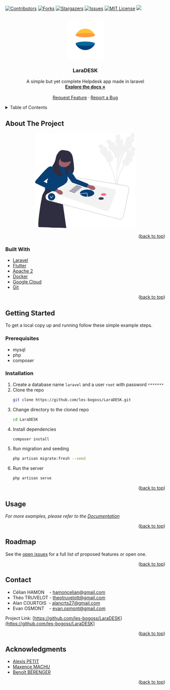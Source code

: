 <div id="top"></div>

[![Contributors][contributors-shield]][contributors-url]
[![Forks][forks-shield]][forks-url]
[![Stargazers][stars-shield]][stars-url]
[![Issues][issues-shield]][issues-url]
[![MIT License][license-shield]][license-url]
<img src="https://img.shields.io/github/workflow/status/les-bogoss/LaraDESK/Laravel?label=%20TESTS&logo=laravel&style=for-the-badge">

<!-- PROJECT LOGO -->
<br />
<div align="center">
  <a href="https://github.com/les-bogoss/LaraDESK">
    <img src="logo.png" alt="Logo" height="120">
  </a>

<h3 align="center">LaraDESK</h3>

  <p align="center">
    A simple but yet complete Helpdesk app made in laravel
    <br />
    <a href="https://github.com/les-bogoss/LaraDESK"><strong>Explore the docs »</strong></a>
    <br />
    <br />
    <a href="https://github.com/les-bogoss/LaraDESK/issues/new?assignees=&labels=&template=feature_request.md&title=">Request Feature</a>
    ·
    <a href="https://github.com/les-bogoss/LaraDESK/issues/new?assignees=&labels=&template=bug_report.md&title=">Report a Bug</a>
  </p>
</div>

<!-- TABLE OF CONTENTS -->
<details>
  <summary>Table of Contents</summary>
  <ol>
    <li>
      <a href="#about-the-project">About The Project</a>
      <ul>
        <li><a href="#built-with">Built With</a></li>
      </ul>
    </li>
    <li>
      <a href="#getting-started">Getting Started</a>
      <ul>
        <li><a href="#prerequisites">Prerequisites</a></li>
        <li><a href="#installation">Installation</a></li>
      </ul>
    </li>
    <li><a href="#usage">Usage</a></li>
    <li><a href="#roadmap">Roadmap</a></li>
    <li><a href="#contributing">Contributing</a></li>
    <li><a href="#license">License</a></li>
    <li><a href="#contact">Contact</a></li>
    <li><a href="#acknowledgments">Acknowledgments</a></li>
  </ol>
</details>

<!-- ABOUT THE PROJECT -->
## About The Project

<p align="center">
<img src='dessin.svg' height='300'>
</p>
<p align="right">(<a href="#top">back to top</a>)</p>

### Built With

* [Laravel](https://laravel.com)
* [Flutter](https://flutter.io)
* [Apache 2](https://www.apache.org/)
* [Docker](https://www.docker.com/)
* [Google Cloud](https://console.cloud.google.com/)
* [Git](https://git-scm.com/)

<p align="right">(<a href="#top">back to top</a>)</p>

<!-- GETTING STARTED -->
## Getting Started

To get a local copy up and running follow these simple example steps.

### Prerequisites

* mysql
* php
* composer

### Installation

1. Create a database name `laravel` and a user `root` with password `*******`
2. Clone the repo
   ```sh
   git clone https://github.com/les-bogoss/LaraDESK.git
   ```
3. Change directory to the cloned repo
   ```sh
   cd LaraDESK
   ```
4. Install dependencies
   ```sh
   composer install
   ```
5. Run migration and seeding
    ```sh
    php artisan migrate:fresh --seed
    ```
5. Run the server
    ```sh
    php artisan serve
    ```

<p align="right">(<a href="#top">back to top</a>)</p>

<!-- USAGE EXAMPLES -->
## Usage

_For more examples, please refer to the [Documentation](https://github.com/les-bogoss/LaraDESK)_

<p align="right">(<a href="#top">back to top</a>)</p>

<!-- ROADMAP -->
## Roadmap
<!-- - [ ] Feature 3
    - [ ] Nested Feature -->

See the [open issues](https://github.com/les-bogoss/LaraDESK/issues) for a full list of proposed features or open one.

<p align="right">(<a href="#top">back to top</a>)</p>

<!-- CONTACT -->
## Contact

* Célian HAMON    - hamoncelian@gmail.com
* Théo TRUVELOT - theotruvelott@gmail.com 
* Alan COURTOIS  - alancrts27@gmail.com
* Evan OSMONT     - evan.osmont@gmail.com

Project Link: [https://github.com/les-bogoss/LaraDESK](https://github.com/les-bogoss/LaraDESK)

<p align="right">(<a href="#top">back to top</a>)</p>

<!-- ACKNOWLEDGMENTS -->
## Acknowledgments

* [Alexis PETIT](https://www.linkedin.com/in/alexispe/)
* [Maxence MACHU](https://www.linkedin.com/in/maxence-machu/)
* [Benoît BÉRENGER](https://www.linkedin.com/in/benoitberenger/)

<p align="right">(<a href="#top">back to top</a>)</p>

<!-- MARKDOWN LINKS & IMAGES -->
[contributors-shield]: https://img.shields.io/github/contributors/les-bogoss/LaraDESK.svg?style=for-the-badge
[contributors-url]: https://github.com/les-bogoss/LaraDESK/graphs/contributors
[forks-shield]: https://img.shields.io/github/forks/les-bogoss/LaraDESK.svg?style=for-the-badge
[forks-url]: https://github.com/les-bogoss/LaraDESK/network/members
[stars-shield]: https://img.shields.io/github/stars/les-bogoss/LaraDESK.svg?style=for-the-badge
[stars-url]: https://github.com/les-bogoss/LaraDESK/stargazers
[issues-shield]: https://img.shields.io/github/issues/les-bogoss/LaraDESK.svg?style=for-the-badge
[issues-url]: https://github.com/les-bogoss/LaraDESK/issues
[license-shield]: https://img.shields.io/github/license/les-bogoss/LaraDESK.svg?style=for-the-badge
[license-url]: https://github.com/les-bogoss/LaraDESK/blob/master/LICENSE.txt
[product-screenshot]: dessin.svg
